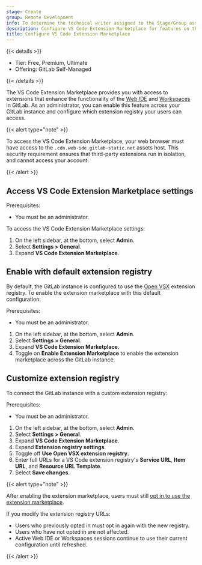 ```yaml
---
stage: Create
group: Remote Development
info: To determine the technical writer assigned to the Stage/Group associated with this page, see https://handbook.gitlab.com/handbook/product/ux/technical-writing/#assignments
description: Configure VS Code Extension Marketplace for features on the GitLab Self-Managed instance.
title: Configure VS Code Extension Marketplace
---
```


{{< details >}}

- Tier: Free, Premium, Ultimate
- Offering: GitLab Self-Managed

{{< /details >}}

The VS Code Extension Marketplace provides you with access to extensions that enhance the
functionality of the [Web IDE](../../user/project/web_ide/_index.md) and
[Workspaces](../../user/workspace/_index.md) in GitLab. As an administrator, you can enable this
feature across your GitLab instance and configure which extension registry your users can access.

{{< alert type="note" >}}

To access the VS Code Extension Marketplace, your web browser must have access to the `.cdn.web-ide.gitlab-static.net` assets host. This security requirement ensures that third-party extensions run in isolation, and cannot access your account.

{{< /alert >}}

## Access VS Code Extension Marketplace settings

Prerequisites:

- You must be an administrator.

To access the VS Code Extension Marketplace settings:

1. On the left sidebar, at the bottom, select **Admin**.
1. Select **Settings > General**.
1. Expand **VS Code Extension Marketplace**.

## Enable with default extension registry

By default, the GitLab instance is configured to use the [Open VSX](https://open-vsx.org/)
extension registry. To enable the extension marketplace with this default configuration:

Prerequisites:

- You must be an administrator.

1. On the left sidebar, at the bottom, select **Admin**.
1. Select **Settings > General**.
1. Expand **VS Code Extension Marketplace**.
1. Toggle on **Enable Extension Marketplace** to enable the extension marketplace across the GitLab instance.

## Customize extension registry

To connect the GitLab instance with a custom extension registry:

Prerequisites:

- You must be an administrator.

1. On the left sidebar, at the bottom, select **Admin**.
1. Select **Settings > General**.
1. Expand **VS Code Extension Marketplace**.
1. Expand **Extension registry settings**.
1. Toggle off **Use Open VSX extension registry**.
1. Enter full URLs for a VS Code extension registry's **Service URL**, **Item URL**, and **Resource URL Template**.
1. Select **Save changes**.

{{< alert type="note" >}}

After enabling the extension marketplace, users must still
[opt in to use the extension marketplace](../../user/profile/preferences.md#integrate-with-the-extension-marketplace).

If you modify the extension registry URLs:

- Users who previously opted in must opt in again with the new registry.
- Users who have not opted in are not affected.
- Active Web IDE or Workspaces sessions continue to use their current configuration until refreshed.

{{< /alert >}}
